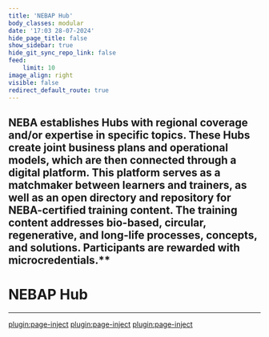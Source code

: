 ```yaml
---
title: 'NEBAP Hub'
body_classes: modular
date: '17:03 28-07-2024'
hide_page_title: false
show_sidebar: true
hide_git_sync_repo_link: false
feed:
    limit: 10
image_align: right
visible: false
redirect_default_route: true
---
```


## NEBA establishes Hubs with regional coverage and/or expertise in specific topics. These Hubs create joint business plans and operational models, which are then connected through a digital platform. This platform serves as a matchmaker between learners and trainers, as well as an open directory and repository for NEBA-certified training content. The training content addresses bio-based, circular, regenerative, and long-life processes, concepts, and solutions. Participants are rewarded with microcredentials.**

# NEBAP Hub
---
[plugin:page-inject](/hubs/_nebap/_upr/)
[plugin:page-inject](/hubs/_nebap/_holzbauaustria/)
[plugin:page-inject](/hubs/_nebap/_p_lodz/)